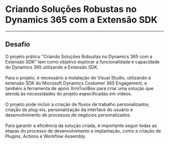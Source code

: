 <h1>Criando Soluções Robustas no Dynamics 365 com a Extensão SDK</h1>
<hr>
<h2>Desafio</h2>
O projeto prático "Criando Soluções Robustas no Dynamics 365 com a Extensão SDK" tem como objetivo explorar a funcionalidade e capacidade do Dynamics 365 utilizando a Extensão SDK.
<br><br>
Para o projeto, é necessário a instalação do Visual Studio,  utilizando a extensão SDK do Microsoft Dynamics Costumer 365 Engagement, e também a ferramenta de apoio XrmToolBox para criar uma solução que atenda às necessidades do projeto especificadas em vídeos.
<br><br>
O projeto pode incluir a criação de fluxos de trabalho personalizados, criação de plug-ins, personalização da interface do usuário e desenvolvimento de processos de negócios personalizados.
<br><br>
Para garantir a eficiência da solução criada, é importante seguir todas as etapas do processo de desenvolvimento e implantação, como a criação de Plugins, Actions e  Workflow Assembly.
